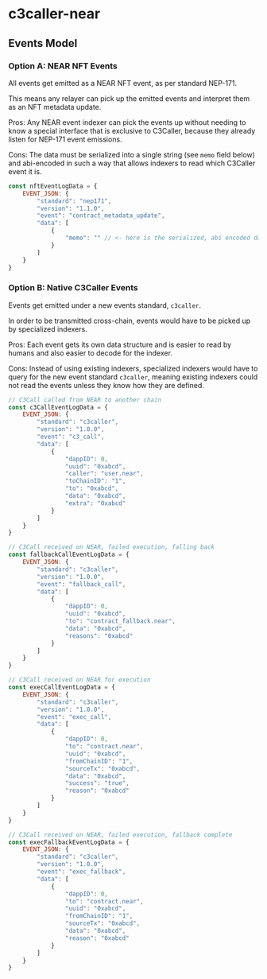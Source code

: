 # c3caller-near

## Events Model

### Option A: NEAR NFT Events

All events get emitted as a NEAR NFT event, as per standard NEP-171.

This means any relayer can pick up the emitted events and interpret them as an NFT metadata update.

Pros: Any NEAR event indexer can pick the events up without needing to know a special interface that is exclusive to C3Caller, because they already listen for NEP-171 event emissions.

Cons: The data must be serialized into a single string (see `memo` field below) and abi-encoded in such a way that allows indexers to read which C3Caller event it is.

```javascript
const nftEventLogData = {
    EVENT_JSON: {
        "standard": "nep171",
        "version": "1.1.0",
        "event": "contract_metadata_update",
        "data": [
            {
                "memo": "" // <- here is the serialized, abi encoded data of whatever the event is
            }
        ]
    }
}
```

### Option B: Native C3Caller Events

Events get emitted under a new events standard, `c3caller`.

In order to be transmitted cross-chain, events would have to be picked up by specialized indexers.

Pros: Each event gets its own data structure and is easier to read by humans and also easier to decode for the indexer.

Cons: Instead of using existing indexers, specialized indexers would have to query for the new event standard `c3caller`, meaning existing indexers could not read the events unless they know how they are defined.

```javascript
// C3Call called from NEAR to another chain
const c3CallEventLogData = {
    EVENT_JSON: {
        "standard": "c3caller",
        "version": "1.0.0",
        "event": "c3_call",
        "data": [
            {
                "dappID": 0,
                "uuid": "0xabcd",
                "caller": "user.near",
                "toChainID": "1",
                "to": "0xabcd",
                "data": "0xabcd",
                "extra": "0xabcd"
            }
        ]
    }
}

// C3Call received on NEAR, failed execution, falling back
const fallbackCallEventLogData = {
    EVENT_JSON: {
        "standard": "c3caller",
        "version": "1.0.0",
        "event": "fallback_call",
        "data": [
            {
                "dappID": 0,
                "uuid": "0xabcd",
                "to": "contract_fallback.near",
                "data": "0xabcd",
                "reasons": "0xabcd"
            }
        ]
    }
}

// C3Call received on NEAR for execution
const execCallEventLogData = {
    EVENT_JSON: {
        "standard": "c3caller",
        "version": "1.0.0",
        "event": "exec_call",
        "data": [
            {
                "dappID": 0,
                "to": "contract.near",
                "uuid": "0xabcd",
                "fromChainID": "1",
                "sourceTx": "0xabcd",
                "data": "0xabcd",
                "success": "true",
                "reason": "0xabcd"
            }
        ]
    }
}

// C3Call received on NEAR, failed execution, fallback complete
const execFallbackEventLogData = {
    EVENT_JSON: {
        "standard": "c3caller",
        "version": "1.0.0",
        "event": "exec_fallback",
        "data": [
            {
                "dappID": 0,
                "to": "contract.near",
                "uuid": "0xabcd",
                "fromChainID": "1",
                "sourceTx": "0xabcd",
                "data": "0xabcd",
                "reason": "0xabcd"
            }
        ]
    }
}
```